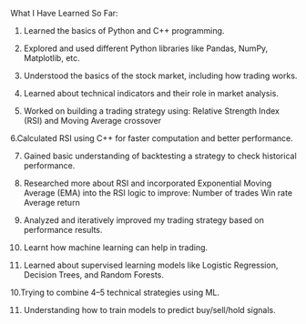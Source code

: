 What I Have Learned So Far:

1. Learned the basics of Python and C++ programming.

2. Explored and used different Python libraries like Pandas, NumPy, Matplotlib, etc.

3. Understood the basics of the stock market, including how trading works.

4. Learned about technical indicators and their role in market analysis.

5. Worked on building a trading strategy using:
    Relative Strength Index (RSI) and 
  Moving Average crossover

6.Calculated RSI using C++ for faster computation and better performance.

7. Gained basic understanding of backtesting a strategy to check historical performance.

8. Researched more about RSI and incorporated Exponential Moving Average (EMA) into the RSI logic to improve:
Number of trades
Win rate
Average return

9. Analyzed and iteratively improved my trading strategy based on performance results.

10. Learnt how machine learning can help in trading.

11. Learned about supervised learning models like Logistic Regression, Decision Trees, and Random Forests.

10.Trying to combine 4–5 technical strategies using ML.

11. Understanding how to train models to predict buy/sell/hold signals.

    
